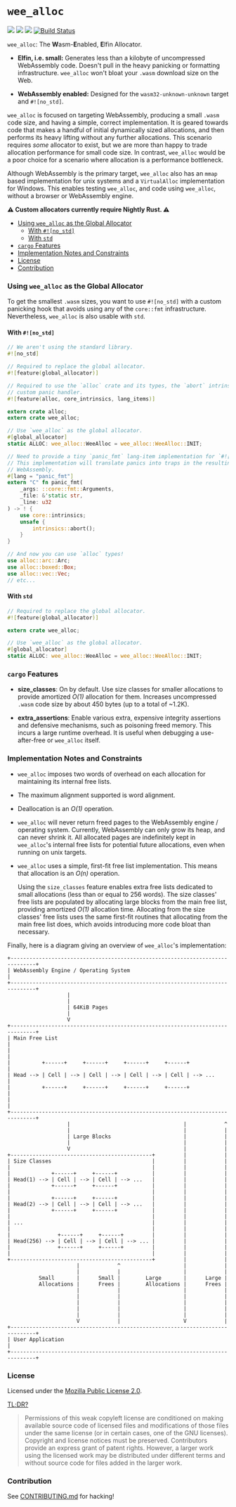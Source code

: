 # `wee_alloc`

[![](https://docs.rs/wee_alloc/badge.svg)](https://docs.rs/wee_alloc/)
[![](https://img.shields.io/crates/v/wee_alloc.svg)](https://crates.io/crates/wee_alloc)
[![](https://img.shields.io/crates/d/wee_alloc.svg)](https://crates.io/crates/wee_alloc)
[![Build Status](https://travis-ci.org/fitzgen/wee_alloc.svg?branch=master)](https://travis-ci.org/fitzgen/wee_alloc)

`wee_alloc`: The **W**asm-**E**nabled, **E**lfin Allocator.

- **Elfin, i.e. small:** Generates less than a kilobyte of uncompressed
  WebAssembly code. Doesn't pull in the heavy panicking or formatting
  infrastructure. `wee_alloc` won't bloat your `.wasm` download size on the Web.

- **WebAssembly enabled:** Designed for the `wasm32-unknown-unknown` target and
  `#![no_std]`.

`wee_alloc` is focused on targeting WebAssembly, producing a small `.wasm` code
size, and having a simple, correct implementation. It is geared towards code
that makes a handful of initial dynamically sized allocations, and then performs
its heavy lifting without any further allocations. This scenario requires *some*
allocator to exist, but we are more than happy to trade allocation performance
for small code size. In contrast, `wee_alloc` would be a poor choice for a
scenario where allocation is a performance bottleneck.

Although WebAssembly is the primary target, `wee_alloc` also has an `mmap` based
implementation for unix systems and a `VirtualAlloc` implementation for Windows.
This enables testing `wee_alloc`, and code using `wee_alloc`, without a browser
or WebAssembly engine.

**⚠ Custom allocators currently require Nightly Rust. ⚠**

- [Using `wee_alloc` as the Global Allocator](#using-wee_alloc-as-the-global-allocator)
  - [With `#![no_std]`](#with-no_std)
  - [With `std`](#with-std)
- [`cargo` Features](#cargo-features)
- [Implementation Notes and Constraints](#implementation-notes-and-constraints)
- [License](#license)
- [Contribution](#contribution)

### Using `wee_alloc` as the Global Allocator

To get the smallest `.wasm` sizes, you want to use `#![no_std]` with a custom
panicking hook that avoids using any of the `core::fmt`
infrastructure. Nevertheless, `wee_alloc` is also usable with `std`.

#### With `#![no_std]`

```rust
// We aren't using the standard library.
#![no_std]

// Required to replace the global allocator.
#![feature(global_allocator)]

// Required to use the `alloc` crate and its types, the `abort` intrinsic, and a
// custom panic handler.
#![feature(alloc, core_intrinsics, lang_items)]

extern crate alloc;
extern crate wee_alloc;

// Use `wee_alloc` as the global allocator.
#[global_allocator]
static ALLOC: wee_alloc::WeeAlloc = wee_alloc::WeeAlloc::INIT;

// Need to provide a tiny `panic_fmt` lang-item implementation for `#![no_std]`.
// This implementation will translate panics into traps in the resulting
// WebAssembly.
#[lang = "panic_fmt"]
extern "C" fn panic_fmt(
    _args: ::core::fmt::Arguments,
    _file: &'static str,
    _line: u32
) -> ! {
    use core::intrinsics;
    unsafe {
        intrinsics::abort();
    }
}

// And now you can use `alloc` types!
use alloc::arc::Arc;
use alloc::boxed::Box;
use alloc::vec::Vec;
// etc...
```

#### With `std`

```rust
// Required to replace the global allocator.
#![feature(global_allocator)]

extern crate wee_alloc;

// Use `wee_alloc` as the global allocator.
#[global_allocator]
static ALLOC: wee_alloc::WeeAlloc = wee_alloc::WeeAlloc::INIT;
```

### `cargo` Features

- **size_classes**: On by default. Use size classes for smaller allocations to
  provide amortized *O(1)* allocation for them. Increases uncompressed `.wasm`
  code size by about 450 bytes (up to a total of ~1.2K).

- **extra_assertions**: Enable various extra, expensive integrity assertions and
  defensive mechanisms, such as poisoning freed memory. This incurs a large
  runtime overhead. It is useful when debugging a use-after-free or `wee_alloc`
  itself.

### Implementation Notes and Constraints

- `wee_alloc` imposes two words of overhead on each allocation for maintaining
  its internal free lists.

- The maximum alignment supported is word alignment.

- Deallocation is an *O(1)* operation.

- `wee_alloc` will never return freed pages to the WebAssembly engine /
  operating system. Currently, WebAssembly can only grow its heap, and can never
  shrink it. All allocated pages are indefinitely kept in `wee_alloc`'s internal
  free lists for potential future allocations, even when running on unix
  targets.

- `wee_alloc` uses a simple, first-fit free list implementation. This means that
  allocation is an *O(n)* operation.

  Using the `size_classes` feature enables extra free lists dedicated to small
  allocations (less than or equal to 256 words). The size classes' free lists
  are populated by allocating large blocks from the main free list, providing
  amortized *O(1)* allocation time. Allocating from the size classes' free lists
  uses the same first-fit routines that allocating from the main free list does,
  which avoids introducing more code bloat than necessary.

Finally, here is a diagram giving an overview of `wee_alloc`'s implementation:

```
+------------------------------------------------------------------------------+
| WebAssembly Engine / Operating System                                        |
+------------------------------------------------------------------------------+
                   |
                   |
                   | 64KiB Pages
                   |
                   V
+------------------------------------------------------------------------------+
| Main Free List                                                               |
|                                                                              |
|          +------+     +------+     +------+     +------+                     |
| Head --> | Cell | --> | Cell | --> | Cell | --> | Cell | --> ...             |
|          +------+     +------+     +------+     +------+                     |
|                                                                              |
+------------------------------------------------------------------------------+
                   |                                    |            ^
                   |                                    |            |
                   | Large Blocks                       |            |
                   |                                    |            |
                   V                                    |            |
+---------------------------------------------+         |            |
| Size Classes                                |         |            |
|                                             |         |            |
|             +------+     +------+           |         |            |
| Head(1) --> | Cell | --> | Cell | --> ...   |         |            |
|             +------+     +------+           |         |            |
|                                             |         |            |
|             +------+     +------+           |         |            |
| Head(2) --> | Cell | --> | Cell | --> ...   |         |            |
|             +------+     +------+           |         |            |
|                                             |         |            |
| ...                                         |         |            |
|                                             |         |            |
|               +------+     +------+         |         |            |
| Head(256) --> | Cell | --> | Cell | --> ... |         |            |
|               +------+     +------+         |         |            |
|                                             |         |            |
+---------------------------------------------+         |            |
                      |            ^                    |            |
                      |            |                    |            |
          Small       |      Small |        Large       |      Large |
          Allocations |      Frees |        Allocations |      Frees |
                      |            |                    |            |
                      |            |                    |            |
                      |            |                    |            |
                      |            |                    |            |
                      |            |                    |            |
                      V            |                    V            |
+------------------------------------------------------------------------------+
| User Application                                                             |
+------------------------------------------------------------------------------+
```

### License

Licensed under the [Mozilla Public License 2.0](https://www.mozilla.org/en-US/MPL/2.0/).

[TL;DR?](https://choosealicense.com/licenses/mpl-2.0/)

> Permissions of this weak copyleft license are conditioned on making available
> source code of licensed files and modifications of those files under the same
> license (or in certain cases, one of the GNU licenses). Copyright and license
> notices must be preserved. Contributors provide an express grant of patent
> rights. However, a larger work using the licensed work may be distributed
> under different terms and without source code for files added in the larger
> work.

### Contribution

See
[CONTRIBUTING.md](https://github.com/fitzgen/wee_alloc/blob/master/CONTRIBUTING.md)
for hacking!

